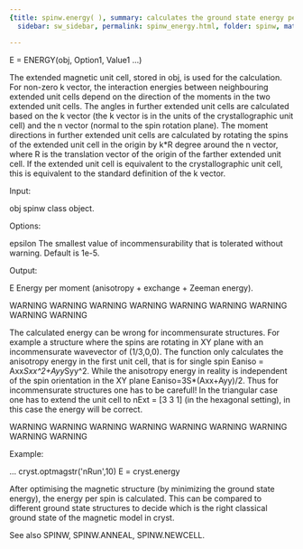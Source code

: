 ```yaml
---
{title: spinw.energy( ), summary: calculates the ground state energy per spin, keywords: sample,
  sidebar: sw_sidebar, permalink: spinw_energy.html, folder: spinw, mathjax: 'true'}

---
```

 
E = ENERGY(obj, Option1, Value1 ...)
 
The extended magnetic unit cell, stored in obj, is used for the
calculation. For non-zero k vector, the interaction energies between
neighbouring extended unit cells depend on the direction of the moments
in the two extended unit cells. The angles in further extended unit cells
are calculated based on the k vector (the k vector is in the units of the
crystallographic unit cell) and the n vector (normal to the spin rotation
plane). The moment directions in further extended unit cells are
calculated by rotating the spins of the extended unit cell in the origin
by k*R degree around the n vector, where R is the translation vector of
the origin of the farther extended unit cell. If the extended unit cell
is equivalent to the crystallographic unit cell, this is equivalent to
the standard definition of the k vector.
 
Input:
 
obj       spinw class object.
 
Options:
 
epsilon   The smallest value of incommensurability that is tolerated 
          without warning. Default is 1e-5.
 
Output:
 
E         Energy per moment (anisotropy + exchange + Zeeman energy).
 
 
WARNING WARNING WARNING WARNING WARNING WARNING WARNING WARNING WARNING
 
The calculated energy can be wrong for incommensurate structures. For
example a structure where the spins are rotating in XY plane with an
incommensurate wavevector of (1/3,0,0). The function only calculates the
anisotropy energy in the first unit cell, that is for single spin
Eaniso = Axx*Sxx^2+Ayy*Syy^2. While the anisotropy energy in reality is
independent of the spin orientation in the XY plane Eaniso=3S*(Axx+Ayy)/2.
Thus for incommensurate structures one has to be carefull! In the
triangular case one has to extend the unit cell to nExt = [3 3 1] (in the
hexagonal setting), in this case the energy will be correct.
 
WARNING WARNING WARNING WARNING WARNING WARNING WARNING WARNING WARNING
 
Example:
 
...
cryst.optmagstr('nRun',10)
E = cryst.energy
 
After optimising the magnetic structure (by minimizing the ground state 
energy), the energy per spin is calculated. This can be compared to
different ground state structures to decide which is the right classical
ground state of the magnetic model in cryst.
 
See also SPINW, SPINW.ANNEAL, SPINW.NEWCELL.
 

